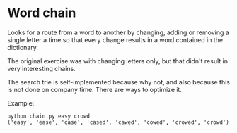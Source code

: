 Word chain
==========

Looks for a route from a word to another by changing, adding or
removing a single letter a time so that every change results in a word
contained in the dictionary.

The original exercise was with changing letters only, but that didn't
result in very interesting chains.

The search trie is self-implemented because why not, and also because
this is not done on company time. There are ways to optimize it.

Example: 

```
python chain.py easy crowd
('easy', 'ease', 'case', 'cased', 'cawed', 'cowed', 'crowed', 'crowd')
```
